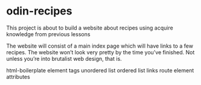 # odin-recipes
This project is about to build a website about recipes using acquire knowledge from previous lessons

The website will consist of a main index page which will have links to a few recipes. The website won’t look very pretty by the time you’ve finished. Not unless you’re into brutalist web design, that is.

html-boilerplate
element tags
unordered list
ordered list
links
route
element attributes